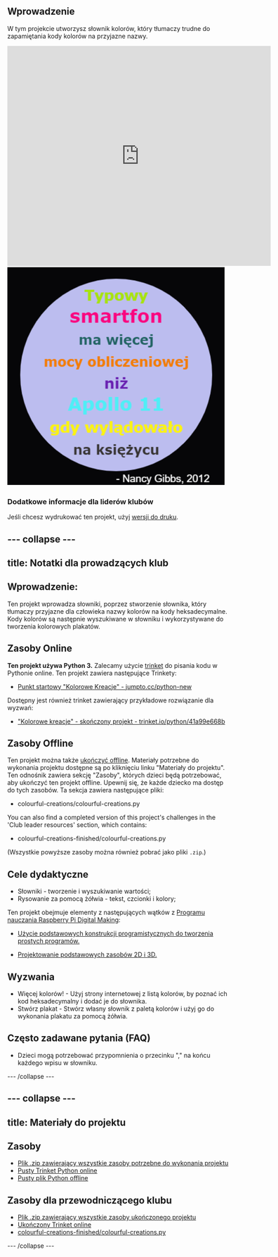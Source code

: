 ## Wprowadzenie

W tym projekcie utworzysz słownik kolorów, który tłumaczy trudne do zapamiętania kody kolorów na przyjazne nazwy.

<div class="trinket">
  <iframe src="https://trinket.io/embed/python/97822f48b7?outputOnly=true&start=result" width="600" height="500" frameborder="0" marginwidth="0" marginheight="0" allowfullscreen>
  </iframe>
  <img src="images/colourful-finished.png">
</div>

### Dodatkowe informacje dla liderów klubów

Jeśli chcesz wydrukować ten projekt, użyj [wersji do druku](https://projects.raspberrypi.org/en/projects/colourful-creations/print).

## \--- collapse \---

## title: Notatki dla prowadzących klub

## Wprowadzenie:

Ten projekt wprowadza słowniki, poprzez stworzenie słownika, który tłumaczy przyjazne dla człowieka nazwy kolorów na kody heksadecymalne. Kody kolorów są następnie wyszukiwane w słowniku i wykorzystywane do tworzenia kolorowych plakatów.

## Zasoby Online

**Ten projekt używa Python 3.** Zalecamy użycie [trinket](https://trinket.io/) do pisania kodu w Pythonie online. Ten projekt zawiera następujące Trinkety:

* [Punkt startowy "Kolorowe Kreacje" - jumpto.cc/python-new](http://jumpto.cc/python-new)

Dostępny jest również trinket zawierający przykładowe rozwiązanie dla wyzwań:

* ["Kolorowe kreacje" - skończony projekt - trinket.io/python/41a99e668b](https://trinket.io/python/97822f48b7)

## Zasoby Offline

Ten projekt można także [ukończyć offline](https://www.codeclubprojects.org/en-GB/resources/python-working-offline/). Materiały potrzebne do wykonania projektu dostępne są po kliknięciu linku "Materiały do projektu". Ten odnośnik zawiera sekcję "Zasoby", których dzieci będą potrzebować, aby ukończyć ten projekt offline. Upewnij się, że każde dziecko ma dostęp do tych zasobów. Ta sekcja zawiera następujące pliki:

* colourful-creations/colourful-creations.py

You can also find a completed version of this project's challenges in the 'Club leader resources' section, which contains:

* colourful-creations-finished/colourful-creations.py

(Wszystkie powyższe zasoby można również pobrać jako pliki `.zip`.)

## Cele dydaktyczne

* Słowniki - tworzenie i wyszukiwanie wartości;
* Rysowanie za pomocą żółwia - tekst, czcionki i kolory;

Ten projekt obejmuje elementy z następujących wątków z [Programu nauczania Raspberry Pi Digital Making](http://rpf.io/curriculum):

* [Użycie podstawowych konstrukcji programistycznych do tworzenia prostych programów.](https://www.raspberrypi.org/curriculum/programming/creator)

* [Projektowanie podstawowych zasobów 2D i 3D.](https://www.raspberrypi.org/curriculum/design/creator)

## Wyzwania

* Więcej kolorów! - Użyj strony internetowej z listą kolorów, by poznać ich kod heksadecymalny i dodać je do słownika. 
* Stwórz plakat - Stwórz własny słownik z paletą kolorów i użyj go do wykonania plakatu za pomocą żółwia. 

## Często zadawane pytania (FAQ)

* Dzieci mogą potrzebować przypomnienia o przecinku "," na końcu każdego wpisu w słowniku. 

\--- /collapse \---

## \--- collapse \---

## title: Materiały do projektu

## Zasoby

* [Plik .zip zawierający wszystkie zasoby potrzebne do wykonania projektu](resources/colourful-creations-project-resources.zip)
* [Pusty Trinket Python online](http://jumpto.cc/python-new)
* [Pusty plik Python offline](resources/new-new.py)

## Zasoby dla przewodniczącego klubu

* [Plik .zip zawierający wszystkie zasoby ukończonego projektu](resources/colourful-creations-volunteer-resources.zip)
* [Ukończony Trinket online](https://trinket.io/python/97822f48b7)
* [colourful-creations-finished/colourful-creations.py](resources/colourful-creations-finished-colourful-creations.py)

\--- /collapse \---